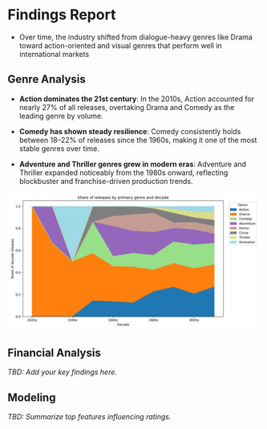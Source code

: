 # Findings Report

* Over time, the industry shifted from dialogue-heavy genres like Drama toward action-oriented and visual genres that perform well in international markets

## Genre Analysis

* **Action dominates the 21st century**: In the 2010s, Action accounted for nearly 27% of all releases, overtaking Drama and Comedy as the leading genre by volume.

* **Comedy has shown steady resilience**: Comedy consistently holds between 18–22% of releases since the 1960s, making it one of the most stable genres over time.

* **Adventure and Thriller genres grew in modern eras**: Adventure and Thriller expanded noticeably from the 1980s onward, reflecting blockbuster and franchise-driven production trends.

![Genres By Decade](genres_by_decade.png)

## Financial Analysis

_TBD: Add your key findings here._

## Modeling

_TBD: Summarize top features influencing ratings._
